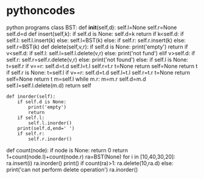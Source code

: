 # pythoncodes
python programs
class BST:
    def __init__(self,d):
        self.l=None
        self.r=None
        self.d=d
    def insert(self,k):
        if self.d is None:
            self.d=k
            return
        if k<self.d:
            if self.l:
                self.l.insert(k)
            else:
                self.l=BST(k)
        else:
            if self.r:
                self.r.insert(k)
            else:
                self.r=BST(k)
    def delete(self,v,r):
        if self.d is None:
            print('empty')
            return
        if v<self.d:
            if self.l:
                self.l=self.l.delete(v,r)
            else:
                print('not fund')
        elif v>self.d:
            if self.r:
                self.r=self.r.delete(v,r)
            else:
                print('not found')
        else:
            if self.l is None:
                t=self.r
                if v==r:
                    self.d=t.d
                    self.l=t.l
                    self.r=t.r
                    t=None
                    return
                self=None
                return t
            if self.r is None:
                t=self.l
                if v==r:
                    self.d=t.d
                    self.l=t.l
                    self.r=t.r
                    t=None
                    return
                self=None
                return t
            m=self.l
            while m.r:
                m=m.r
            self.d=m.d
            self.l=self.l.delete(m.d)
        return self
         
    def inorder(self):
        if self.d is None:
            print('empty')
            return
        if self.l:
            self.l.inorder()
        print(self.d,end=' ')
        if self.r:
            self.r.inorder()
def count(node):
    if node is None:
        return 0
    return 1+count(node.l)+count(node.r)
ra=BST(None)
for i in [10,40,30,20]:
    ra.insert(i)
ra.inorder()
print()
if count(ra)>1:
    ra.delete(10,ra.d)
else:
    print('can not perform delete operation')
ra.inorder()

        
